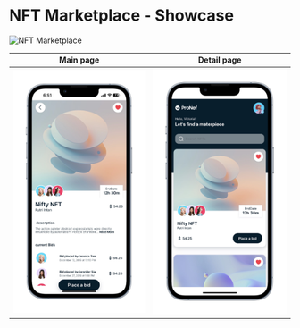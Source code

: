 # NFT Marketplace - Showcase
![NFT Marketplace](https://i.ibb.co/X5kYdvB/image.png)

Main page                  |  Detail page
:-------------------------:|:-------------------------:
![](./IMG_7242.JPEG)       |  ![](./IMG_7243.JPEG)


